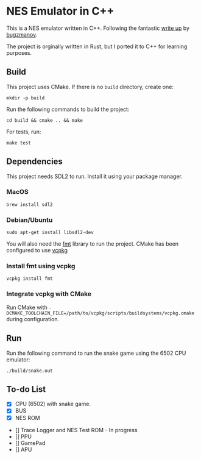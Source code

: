 # NES Emulator in C++

This is a NES emulator written in C++. Following the fantastic [write up](https://bugzmanov.github.io/nes_ebook/chapter_1.html) by [bugzmanov](https://github.com/bugzmanov/).

The project is orginally written in Rust, but I ported it to C++ for learning purposes.

## Build

This project uses CMake. If there is no `build` directory, create one:

`mkdir -p build`

Run the following commands to build the project:

`cd build && cmake .. && make`

For tests, run:

`make test`

## Dependencies

This project needs SDL2 to run. Install it using your package manager.

### MacOS

`brew install sdl2`

### Debian/Ubuntu

`sudo apt-get install libsdl2-dev`

You will also need the [fmt](https://fmt.dev/latest/index.html) library to run the project. CMake has been configured to use [vcpkg](https://vcpkg.io/en/getting-started)

### Install fmt using vcpkg

`vcpkg install fmt`

### Integrate vcpkg with CMake

Run CMake with `-DCMAKE_TOOLCHAIN_FILE=/path/to/vcpkg/scripts/buildsystems/vcpkg.cmake` during configuration.

## Run

Run the following command to run the snake game using the 6502 CPU emulator:

`./build/snake.out`

## To-do List

- [x] CPU (6502) with snake game.
- [x] BUS
- [x] NES ROM
- [] Trace Logger and NES Test ROM - In progress
- [] PPU
- [] GamePad
- [] APU
